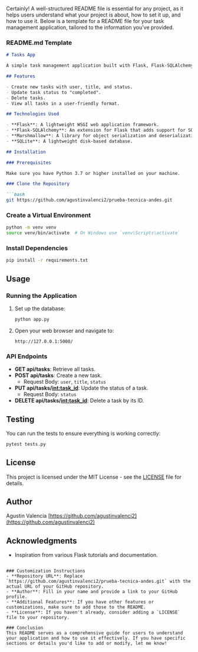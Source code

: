 Certainly! A well-structured README file is essential for any project, as it helps users understand what your project is about, how to set it up, and how to use it. Below is a template for a README file for your task management application, tailored to the information you’ve provided.

### README.md Template

```markdown
# Tasks App

A simple task management application built with Flask, Flask-SQLAlchemy, and Marshmallow. This app allows users to create, read, update, and delete tasks with an intuitive web interface.

## Features

- Create new tasks with user, title, and status.
- Update task status to "completed".
- Delete tasks.
- View all tasks in a user-friendly format.

## Technologies Used

- **Flask**: A lightweight WSGI web application framework.
- **Flask-SQLAlchemy**: An extension for Flask that adds support for SQLAlchemy.
- **Marshmallow**: A library for object serialization and deserialization.
- **SQLite**: A lightweight disk-based database.

## Installation

### Prerequisites

Make sure you have Python 3.7 or higher installed on your machine.

### Clone the Repository

```bash
git https://github.com/agustinvalenci2/prueba-tecnica-andes.git
```

### Create a Virtual Environment

```bash
python -m venv venv
source venv/bin/activate  # On Windows use `venv\Scripts\activate`
```

### Install Dependencies

```bash
pip install -r requirements.txt
```

## Usage

### Running the Application

1. Set up the database:
   ```bash
   python app.py
   ```

2. Open your web browser and navigate to:
   ```
   http://127.0.0.1:5000/
   ```

### API Endpoints

- **GET api/tasks**: Retrieve all tasks.
- **POST api/tasks**: Create a new task.
  - Request Body: `user`, `title`, `status`
- **PUT api/tasks/<int:task_id>**: Update the status of a task.
  - Request Body: `status`
- **DELETE api/tasks/<int:task_id>**: Delete a task by its ID.

## Testing

You can run the tests to ensure everything is working correctly:

```bash
pytest tests.py
```

## License

This project is licensed under the MIT License - see the [LICENSE](LICENSE) file for details.

## Author

Agustin Valencia
[https://github.com/agustinvalenci2](https://github.com/agustinvalenci2)

## Acknowledgments

- Inspiration from various Flask tutorials and documentation.
```

### Customization Instructions
- **Repository URL**: Replace `https://github.com/agustinvalenci2/prueba-tecnica-andes.git` with the actual URL of your GitHub repository.
- **Author**: Fill in your name and provide a link to your GitHub profile.
- **Additional Features**: If you have other features or customizations, make sure to add those to the README.
- **License**: If you haven't already, consider adding a `LICENSE` file to your repository.

### Conclusion
This README serves as a comprehensive guide for users to understand your application and how to use it effectively. If you have specific sections or details you'd like to add or modify, let me know!